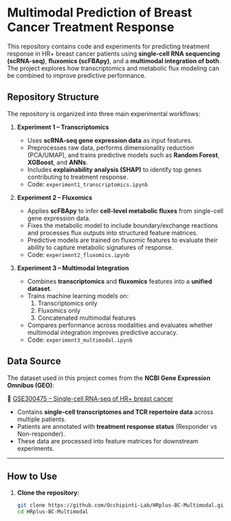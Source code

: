 
# Multimodal Prediction of Breast Cancer Treatment Response  
This repository contains code and experiments for predicting treatment response in HR+ breast cancer patients using **single-cell RNA sequencing (scRNA-seq)**, **fluxomics (scFBApy)**, and a **multimodal integration of both**. The project explores how transcriptomics and metabolic flux modeling can be combined to improve predictive performance.

## Repository Structure
The repository is organized into three main experimental workflows:

1. **Experiment 1 – Transcriptomics**  
   - Uses **scRNA-seq gene expression data** as input features.  
   - Preprocesses raw data, performs dimensionality reduction (PCA/UMAP), and trains predictive models such as **Random Forest**, **XGBoost**, and **ANNs**.  
   - Includes **explainability analysis (SHAP)** to identify top genes contributing to treatment response.  
   - Code: `experiment1_transcriptomics.ipynb`

2. **Experiment 2 – Fluxomics**  
   - Applies **scFBApy** to infer **cell-level metabolic fluxes** from single-cell gene expression data.  
   - Fixes the metabolic model to include boundary/exchange reactions and processes flux outputs into structured feature matrices.  
   - Predictive models are trained on fluxomic features to evaluate their ability to capture metabolic signatures of response.  
   - Code: `experiment2_fluxomics.ipynb`

3. **Experiment 3 – Multimodal Integration**  
   - Combines **transcriptomics** and **fluxomics** features into a **unified dataset**.  
   - Trains machine learning models on:  
     1. Transcriptomics only  
     2. Fluxomics only  
     3. Concatenated multimodal features  
   - Compares performance across modalities and evaluates whether multimodal integration improves predictive accuracy.  
   - Code: `experiment3_multimodal.ipynb`

## Data Source
The dataset used in this project comes from the **NCBI Gene Expression Omnibus (GEO)**:  

🔗 [GSE300475 – Single-cell RNA-seq of HR+ breast cancer](https://www.ncbi.nlm.nih.gov/geo/query/acc.cgi?acc=GSE300475)

- Contains **single-cell transcriptomes and TCR repertoire data** across multiple patients.  
- Patients are annotated with **treatment response status** (Responder vs Non-responder).  
- These data are processed into feature matrices for downstream experiments.

---

## How to Use
1. **Clone the repository:**
   ```bash
   git clone https://github.com/Occhipinti-Lab/HRplus-BC-Multimodal.git
   cd HRplus-BC-Multimodal
